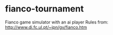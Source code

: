 # fianco-tournament
Fianco game simulator with an ai player
Rules from: http://www.di.fc.ul.pt/~jpn/gv/fianco.htm
